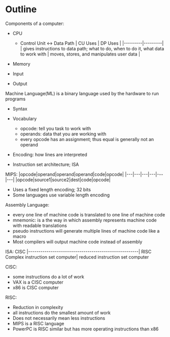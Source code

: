 # Outline

Components of a computer:
  - CPU
    - Control Unit <-> Data Path
    | CU Uses | DP Uses |
    |---------|---------|
    | gives instructions to data path; what to do, when to do it, what data to work with | moves, stores, and manipulates user data |

  - Memory
  - Input
  - Output

Machine Language(ML) is a binary language used by the hardware to run programs
  - Syntax
  - Vocabulary
    - opcode: tell you task to work with
    - operands: data that you are working with
    - every opcode has an assignment; thus equal is generally not an operand

  - Encoding: how lines are interpreted
  - Instruction set architecture; ISA

MIPS:
|opcode|operand|operand|operand|code|opcode|
|---|---|---|---|---|---|
|opcode|source1|source2|dest|code|opcode|

  - Uses a fixed length encoding; 32 bits
  - Some languages use variable length encoding

Assembly Language:
  - every one line of machine code is translated to one line of machine code
  - mnemonic: is a the way in which assembly represents machine code with readable translations
  - pseudo instructions will generate multiple lines of machine code like a macro
  - Most compilers will output machine code instead of assembly

ISA:
CISC |------------------------------------------------------| RISC
Complex instruction set computer| reduced instruction set computer

CISC:
  - some instructions do a lot of work
  - VAX is a CISC computer
  - x86 is CISC computer

RISC:
  - Reduction in complexity
  - all instructions do the smallest amount of work
  - Does not necessarily mean less instructions
  - MIPS is a RISC language
  - PowerPC is RISC similar but has more operating instructions than x86

